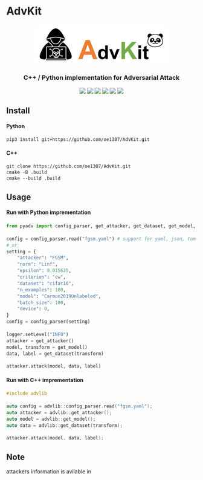 # AdvKit

<div align="center"><img alt="AdvKit" width=70% src="https://github.com/oe1307/AdvKit/blob/images/advkit.png?raw=true"></div>
<div align="center"><h3>C++ / Python implementation for Adversarial Attack</h3></div>

<div align="center">
<img src="https://img.shields.io/github/license/oe1307/AdvKit?logo=open-source-initiative&logoColor=green">
<img src="https://img.shields.io/badge/python-3.11-blue.svg">
<img src="https://img.shields.io/github/last-commit/oe1307/AdvKit?logo=git&logoColor=white">
<img src="https://img.shields.io/github/issues/oe1307/AdvKit?logo=github&logoColor=white">
<img src="https://img.shields.io/github/issues-pr/oe1307/AdvKit?logo=github&logoColor=white">
<img src="https://img.shields.io/github/languages/code-size/oe1307/AdvKit?logo=github&logoColor=white">
</div>

## Install

#### Python

```
pip3 install git+https://github.com/oe1307/AdvKit.git
```

#### C++

```
git clone https://github.com/oe1307/AdvKit.git
cmake -B .build
cmake --build .build
```

## Usage

#### Run with Python imprementation

```python
from pyadv import config_parser, get_attacker, get_dataset, get_model, logger

config = config_parser.read("fgsm.yaml") # support for yaml, json, toml
# or
setting = {
    "attacker": "FGSM",
    "norm": "Linf",
    "epsilon": 0.015625,
    "criterion": "cw",
    "dataset": "cifar10",
    "n_examples": 100,
    "model": "Carmon2019Unlabeled",
    "batch_size": 100,
    "device": 0,
}
config = config_parser(setting)

logger.setLevel("INFO")
attacker = get_attacker()
model, transform = get_model()
data, label = get_dataset(transform)

attacker.attack(model, data, label)

```

#### Run with C++ imprementation

```c++
#include advlib

auto config = advlib::config_parser.read("fgsm.yaml");
auto attacker = advlib::get_attacker();
auto model = advlib::get_model();
auto data = advlib::get_dataset(transform);

attacker.attack(model, data, label);
```

## Note

attackers information is avilable in []()
